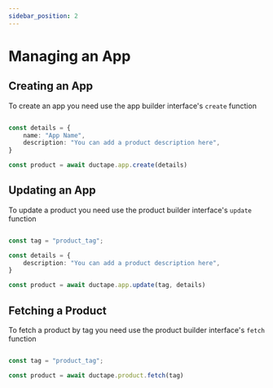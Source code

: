 ```yaml
---
sidebar_position: 2
---
```


# Managing an App

## Creating an App

To create an app you need use the app builder interface's `create` function

``` typescript

const details = {
    name: "App Name",
    description: "You can add a product description here",
}

const product = await ductape.app.create(details)

```

## Updating an App

To update a product you need use the product builder interface's `update` function

``` typescript

const tag = "product_tag";

const details = {
    description: "You can add a product description here",
}

const product = await ductape.app.update(tag, details)

```

## Fetching a Product

To fetch a product by tag you need use the product builder interface's `fetch` function

``` typescript

const tag = "product_tag";

const product = await ductape.product.fetch(tag)
```